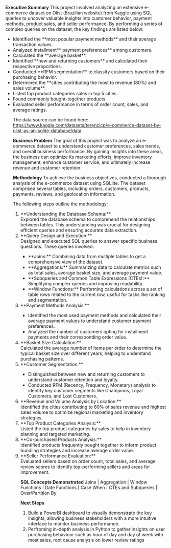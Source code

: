 **Executive Summary**
This project involved analyzing an extensive e-commerce dataset on Olist (Brazilian website) from Kaggle using SQL queries to uncover valuable insights into customer behavior, payment methods, product sales, and seller performance. 
By performing a series of complex queries on the dataset, the key findings are listed below:
<ul>
  <li>Identified the **most popular payment methods** and their average transaction values. </li>
  <li>Analyzed installment** payment preferences** among customers.</li>
  <li>Calculated the **average basket**.</li>
  <li>Identified **new and returning customers** and calculated their respective proportions.</li>
  <li>Conducted **RFM segmentation** to classify customers based on their purchasing behavior.</li>
  <li>Determined the **cities contributing the most to revenue (80%) and sales volume**.</li>
  <li>Listed top product categories sales in top 5 cities.</li>
  <li>Found commonly bought-together products.</li>
  <li>Evaluated seller performance in terms of order count, sales, and average ratings.</li>
  
The data source can be found here: https://www.kaggle.com/datasets/terencicp/e-commerce-dataset-by-olist-as-an-sqlite-database/data

**Business Problem**
The goal of this project was to analyze an e-commerce dataset to understand customer preferences, sales trends, and overall business performance. 
By gaining insights into these areas, the business can optimize its marketing efforts, improve inventory management, enhance customer service, and ultimately increase revenue and customer retention.

**Methodology**
To achieve the business objectives, conducted a thorough analysis of the e-commerce dataset using SQLlite. The dataset comprised several tables, including orders, customers, products, payments, reviews, and geolocation information. 

The following steps outline the methodology:

<ol>
  <li>**Understanding the Database Schema:**</li>
Explored the database schema to comprehend the relationships between tables. This understanding was crucial for designing efficient queries and ensuring accurate data extraction.

  <li>**Query Design and Execution:**</li>
Designed and executed SQL queries to answer specific business questions. These queries involved:
    <ul>
      <li>**Joins:** Combining data from multiple tables to get a comprehensive view of the dataset.</li>
      <li>**Aggregations:** Summarizing data to calculate metrics such as total sales, average basket size, and average payment value.</li>
      <li>**Subqueries and Common Table Expressions (CTEs):** Simplifying complex queries and improving readability.</li>
      <li>**Window Functions:** Performing calculations across a set of table rows related to the current row, useful for tasks like ranking and segmentation.</li>
    </ul>

  <li>**Payment Methods Analysis:**</li>
    <ul>
      <li>Identified the most used payment methods and calculated their average payment values to understand customer payment preferences.</li>
      <li>Analyzed the number of customers opting for installment payments and their corresponding order value.</li>
    </ul>

  <li>**Basket Size Calculation:** </li>
Calculated the average number of items per order to determine the typical basket size over different years, helping to understand purchasing patterns.

  <li>**Customer Segmentation:** </li>
    <ul>
      <li>Distinguished between new and returning customers to understand customer retention and loyalty.</li>
      <li>Conducted RFM (Recency, Frequency, Monetary) analysis to identify key customer segments like Champions, Loyal Customers, and Lost Customers.</li>
    </ul>

  <li>**Revenue and Volume Analysis by Location:** </li>
Identified the cities contributing to 80% of sales revenue and highest sales volume to optimize regional marketing and inventory strategies.

  <li>**Top Product Categories Analysis:**</li>
Listed the top product categories by sales to help in inventory planning and targeted marketing.

  <li>**Co-purchased Products Analysis:**</li>
Identified products frequently bought together to inform product bundling strategies and increase average order value.

  <li>**Seller Performance Evaluation:**</li>
Evaluated sellers based on order count, total sales, and average review scores to identify top-performing sellers and areas for improvement.

**SQL Concepts Demonstrated**
Joins | Aggregation | Window Functions | Date Functions | Case When | CTEs and Subqueries | Over/Partition By

**Next Steps**
<ol>
  <li>Build a PowerBI dashboard to visually demonstrate the key insights, allowing business stakeholders with a more intuitive interface to monitor business performance.</li>
  <li>Perfroming in-depth analysis in Pyhton to gather insights on user purchasing behaviour such as hour of day and day of week with most sales, root cause analysis on lower review ratings</li>
</ol>
